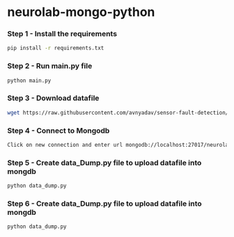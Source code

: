 # neurolab-mongo-python



### Step 1 - Install the requirements

```bash
pip install -r requirements.txt
```

### Step 2 - Run main.py file

```bash
python main.py
```

### Step 3 - Download datafile

```bash
wget https://raw.githubusercontent.com/avnyadav/sensor-fault-detection/main/aps_failure_training_set1.csv
```


### Step 4 - Connect to Mongodb

```bash
Click on new connection and enter url mongodb://localhost:27017/neurolabDB. This will connect to mongodb
```


### Step 5 - Create data_Dump.py file to upload datafile into mongdb
```bash
python data_dump.py
```

### Step 6 - Create data_Dump.py file to upload datafile into mongdb
```bash
python data_dump.py
```